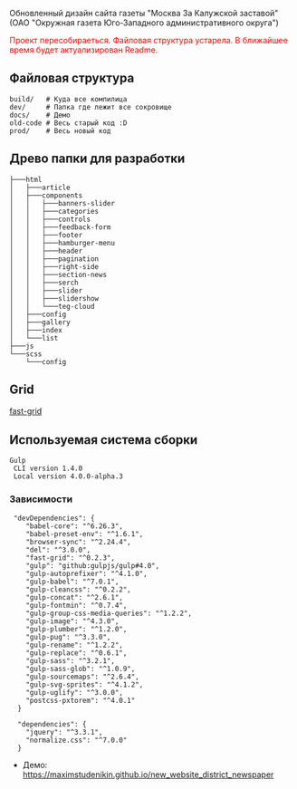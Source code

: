 Обновленный дизайн сайта газеты "Москва За Калужской заставой"
(ОАО "Окружная газета Юго-Западного административного округа")

<div style='color: red'>
    Проект пересобираеться. Файловая структура устарела. В ближайшее время будет актуализирован Readme.
</div>


## Файловая структура

```
build/   # Куда все компилица
dev/     # Папка где лежит все сокровище 
docs/    # Демо
old-code # Весь старый код :D
prod/    # Весь новый код
```
## Древо папки для разработки
```
├───html
│   ├───article
│   ├───components
│   │   ├───banners-slider
│   │   ├───categories
│   │   ├───controls
│   │   ├───feedback-form
│   │   ├───footer
│   │   ├───hamburger-menu
│   │   ├───header
│   │   ├───pagination
│   │   ├───right-side
│   │   ├───section-news
│   │   ├───serch
│   │   ├───slider
│   │   ├───slidershow
│   │   └───teg-cloud
│   ├───config
│   ├───gallery
│   ├───index
│   └───list
├───js
└───scss
    └───config
```
## Grid

[fast-grid](https://github.com/paulzi/fast-grid)

## Используемая система сборки 
```
Gulp
 CLI version 1.4.0
 Local version 4.0.0-alpha.3
````

 ### Зависимости
```
 "devDependencies": {
    "babel-core": "^6.26.3",
    "babel-preset-env": "^1.6.1",
    "browser-sync": "^2.24.4",
    "del": "^3.0.0",
    "fast-grid": "^0.2.3",
    "gulp": "github:gulpjs/gulp#4.0",
    "gulp-autoprefixer": "^4.1.0",
    "gulp-babel": "^7.0.1",
    "gulp-cleancss": "^0.2.2",
    "gulp-concat": "^2.6.1",
    "gulp-fontmin": "^0.7.4",
    "gulp-group-css-media-queries": "^1.2.2",
    "gulp-image": "^4.3.0",
    "gulp-plumber": "^1.2.0",
    "gulp-pug": "^3.3.0",
    "gulp-rename": "^1.2.2",
    "gulp-replace": "^0.6.1",
    "gulp-sass": "^3.2.1",
    "gulp-sass-glob": "^1.0.9",
    "gulp-sourcemaps": "^2.6.4",
    "gulp-svg-sprites": "^4.1.2",
    "gulp-uglify": "^3.0.0",
    "postcss-pxtorem": "^4.0.1"
  }

  "dependencies": {
    "jquery": "^3.3.1",
    "normalize.css": "^7.0.0"
  }
```

-   Демо: https://maximstudenikin.github.io/new_website_district_newspaper
